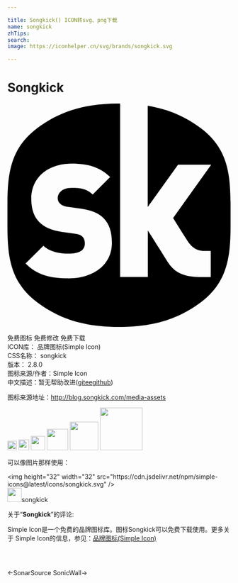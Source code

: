 ```yaml
---

title: Songkick() ICON转svg、png下载
name: songkick
zhTips: 
search: 
image: https://iconhelper.cn/svg/brands/songkick.svg

---
```


# Songkick  <small style="font-size: 60%;font-weight: 100"></small>

<div id="svg" class="svg-wrap">
<svg role="img" viewBox="0 0 24 24" xmlns="http://www.w3.org/2000/svg"><title>Songkick icon</title><path d="M6.55 18.779c-1.855 0-3.372-.339-4.598-1.602l1.92-1.908c.63.631 1.74.853 2.715.853 1.186 0 1.739-.391 1.739-1.089 0-.291-.06-.529-.239-.717-.15-.154-.404-.273-.795-.324l-1.455-.205c-1.064-.152-1.891-.51-2.43-1.072-.555-.578-.84-1.395-.84-2.434C2.536 8.066 4.2 6.45 6.96 6.45c1.74 0 3.048.407 4.086 1.448L9.171 9.77c-.765-.766-1.77-.715-2.295-.715-1.039 0-1.465.597-1.465 1.125 0 .152.051.375.24.561.15.153.404.307.832.359l1.467.203c1.09.153 1.875.495 2.385 1.005.645.63.9 1.53.9 2.655 0 2.47-2.127 3.819-4.68 3.819l-.005-.003zM20.813 2.651C19.178 1.432 17.37.612 15.089.237v10.875l3.261-4.539h3.565l-4.095 5.72s.944 1.51 1.515 2.405c.586.899 1.139 1.14 1.965 1.14h.57v2.806h-.872c-1.812 0-2.9-.33-3.72-1.575-.504-.811-2.175-3.436-2.175-3.436v4.995H12.12V-.001H12c-3.852 0-6.509.931-8.811 2.652C-.132 5.137.001 8.451.001 11.997c0 3.547-.133 6.867 3.188 9.352C5.491 23.074 8.148 24 12 24s6.51-.927 8.812-2.651C24.131 18.865 24 15.544 24 11.997c0-3.546.132-6.859-3.188-9.346h.001z"/></svg>
</div>
<detail full-name='songkick'></detail>

<div class="detail-page">
<p>
<span><span class="badge-success badge">免费图标</span> <span class="badge-success badge">免费修改</span>  <span class="badge-success badge">免费下载</span> </span>
<br/>
<span>
ICON库：
<span class="badge-secondary badge">品牌图标(Simple Icon)</span> 
</span>
<br/>
<span>
CSS名称：
<span class="badge-secondary badge">songkick</span> 
</span>

<br/>
<span>
版本：
<span class="badge-secondary badge">2.8.0</span> 
</span>
<br/>
<span>图标来源/作者：<span class="badge-light badge">Simple Icon</span></span> 
<br/>
<span class="zh-detail">中文描述：暂无<span class="help-link"><span>帮助改进</span>(<a href="https://gitee.com/liuwave/icon-helper/edit/master/json/brands/songkick.json" target="_blank" rel="noopener noreferrer">gitee</a><a href="https://github.com/liuwave/icon-helper/edit/master/json/brands/songkick.json" target="_blank" rel="noopener noreferrer">github</a></span>)</span><br/>
</p>
</div><div class="description description alert alert-light"><p>图标来源地址：<a href="http://blog.songkick.com/media-assets" target="_blank" rel="noopener noreferrer">http://blog.songkick.com/media-assets</a></p></div>
<div class="alert alert-dark">
<img height="21" width="21" src="https://cdn.jsdelivr.net/npm/simple-icons@latest/icons/songkick.svg" />
<img height="24" width="24" src="https://cdn.jsdelivr.net/npm/simple-icons@latest/icons/songkick.svg" />
<img height="32" width="32" src="https://cdn.jsdelivr.net/npm/simple-icons@latest/icons/songkick.svg" />
<img height="48" width="48" src="https://cdn.jsdelivr.net/npm/simple-icons@latest/icons/songkick.svg" />
<img height="64" width="64" src="https://cdn.jsdelivr.net/npm/simple-icons@latest/icons/songkick.svg" />
<img height="96" width="96" src="https://cdn.jsdelivr.net/npm/simple-icons@latest/icons/songkick.svg" />

</div>
<div>
  <p>可以像图片那样使用：    
  </p>
  <div class="alert alert-primary" style="font-size: 14px">
    &lt;img height="32" width="32" src="https://cdn.jsdelivr.net/npm/simple-icons@latest/icons/songkick.svg" /&gt;
    <copy-btn content='<img height="32" width="32" src="https://cdn.jsdelivr.net/npm/simple-icons@latest/icons/songkick.svg" />'></copy-btn>
  </div>
  <div class="alert alert-secondary">
    <img height="32" width="32" src="https://cdn.jsdelivr.net/npm/simple-icons@latest/icons/songkick.svg" />songkick
    <copy-btn content="songkick" btn-title="复制图标名称"></copy-btn>
  </div>
</div>
<div class="icon-detail__container">
<p>关于“<b>Songkick</b>”的评论:</p>
</div>
<Vssue title="关于“Songkick”的评论" />
<div><p>Simple Icon是一个免费的品牌图标库。图标Songkick可以免费下载使用。更多关于  Simple Icon的信息，参见：<a target="_blank" href="https://iconhelper.cn/brands.html">品牌图标(Simple Icon)</a>
</p></div>


<div style="padding:2rem 0 " class="page-nav"><p class="inner"><span class="prev">←<router-link to="/icon/sonarsource.html">SonarSource</router-link></span> <span class="next"><router-link to="/icon/sonicwall.html">SonicWall</router-link>→</span></p></div>
